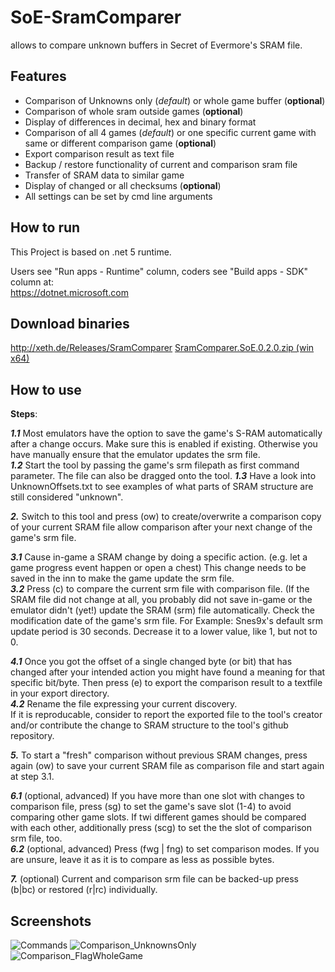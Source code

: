 # SoE-SramComparer
allows to compare unknown buffers in Secret of Evermore's SRAM file. 

## Features
* Comparison of Unknowns only (*default*) or whole game buffer (**optional**)
* Comparison of whole sram outside games (**optional**)
* Display of differences in decimal, hex and binary format
* Comparison of all 4 games (*default*) or one specific current game with same or different comparison game (**optional**)
* Export comparison result as text file
* Backup / restore functionality of current and comparison sram file
* Transfer of SRAM data to similar game 
* Display of changed or all checksums (**optional**)
* All settings can be set by cmd line arguments

## How to run
This Project is based on .net 5 runtime.

Users see "Run apps - Runtime" column, coders see "Build apps - SDK" column at:  
https://dotnet.microsoft.com

## Download binaries
http://xeth.de/Releases/SramComparer
[SramComparer.SoE.0.2.0.zip (win x64)](http://xeth.de/Releases/SramComparer/SramComparer.SoE.0.1.8.zip "SramComparer.SoE.0.2.0.zip (win x64)")

## How to use
**Steps**:

***1.1*** Most emulators have the option to save the game's S-RAM automatically after a change occurs.
     Make sure this is enabled if existing. Otherwise you have manually ensure that the emulator updates
     the srm file.  
***1.2*** Start the tool by passing the game's srm filepath as first command parameter. The file can also be
     dragged onto the tool.
***1.3*** Have a look into UnknownOffsets.txt to see examples of what parts of SRAM structure are still
     considered "unknown".  

***2.***   Switch to this tool and press (ow) to create/overwrite a comparison copy of your current SRAM file allow
     comparison after your next change of the game's srm file.

***3.1*** Cause in-game a SRAM change by doing a specific action. (e.g. let a game progress event happen or
    open a chest) This change needs to be saved in the inn to make the game update the srm file.  
***3.2*** Press (c) to compare the current srm file with comparison file.
     (If the SRAM file did not change at all, you probably did not save in-game or the emulator didn't
     (yet!) update the SRAM (srm) file automatically. Check the modification date of the game's srm file.
     For Example: Snes9x's default srm update period is 30 seconds. Decrease it to a lower value, like 1,
     but not to 0.

***4.1*** Once you got the offset of a single changed byte (or bit) that has changed after your intended action you might have found a meaning for that 
     specific bit/byte. Then press (e) to export the comparison result to a textfile in your export
     directory.  
***4.2*** Rename the file expressing your current discovery.  
     If it is reproducable, consider to report the exported file to the tool's creator
     and/or contribute the change to SRAM structure to the tool's github repository.

***5.***   To start a "fresh" comparison without previous SRAM changes, press again (ow) to save your current SRAM file
     as comparison file and start again at step 3.1.

***6.1*** (optional, advanced) If you have more than one slot with changes to comparison file, press (sg) to
     set the game's save slot (1-4) to avoid comparing other game slots. If twi different games should be
     compared with each other, additionally press (scg) to set the the slot of comparison srm file, too.  
***6.2*** (optional, advanced) Press (fwg | fng) to set comparison modes.
     If you are unsure, leave it as it is to compare as less as possible bytes.

***7.***   (optional) Current and comparison srm file can be backed-up press (b|bc) or restored (r|rc) individually.

## Screenshots
![Commands](https://i.ibb.co/vHdwJq7/Commands.png "Commands")
![Comparison_UnknownsOnly](https://i.ibb.co/MNG8qR1/Comparison-Unknowns-Only.png "Comparison (unknowns only)")
![Comparison_FlagWholeGame](https://i.ibb.co/ZKTqD0H/Comparison-Flag-Whole-Game.png "Comparison (whole game)")
